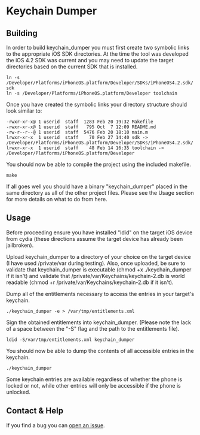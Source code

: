 # Keychain Dumper

## Building

In order to build keychain_dumper you must first create two symbolic links to the appropriate iOS SDK directories. At the time the tool was developed the iOS 4.2 SDK was current and you may need to update the target directories based on the current SDK that is installed.  

	ln -s /Developer/Platforms/iPhoneOS.platform/Developer/SDKs/iPhoneOS4.2.sdk/ sdk
	ln -s /Developer/Platforms/iPhoneOS.platform/Developer toolchain

Once you have created the symbolic links your directory structure should look similar to:

	-rwxr-xr-x@ 1 userid  staff  1283 Feb 20 19:32 Makefile
	-rwxr-xr-x@ 1 userid  staff   795 Oct  7 12:09 README.md
	-rw-r--r--@ 1 userid  staff  5476 Feb 20 18:10 main.m
	lrwxr-xr-x  1 userid  staff    70 Feb 27 14:40 sdk -> /Developer/Platforms/iPhoneOS.platform/Developer/SDKs/iPhoneOS4.2.sdk/
	lrwxr-xr-x  1 userid  staff    48 Feb 14 16:35 toolchain -> /Developer/Platforms/iPhoneOS.platform/Developer

You should now be able to compile the project using the included makefile.

	make

If all goes well you should have a binary "keychain_dumper" placed in the same directory as all of the other project files.  Please see the Usage section for more details on what to do from here.

## Usage

Before proceeding ensure you have installed "ldid" on the target iOS device from cydia (these directions assume the target device has already been jailbroken).  

Upload keychain_dumper to a directory of your choice on the target device (I have used /private/var during testing).  Also, once uploaded, be sure to validate that keychain_dumper is executable (chmod +x ./keychain_dumper if it isn't) and validate that /private/var/Keychains/keychain-2.db is world readable (chmod +r /private/var/Keychains/keychain-2.db if it isn't).

Dump all of the entitlements necessary to access the entries in your target's keychain.

    ./keychain_dumper -e > /var/tmp/entitlements.xml

Sign the obtained entitlements into keychain_dumper. (Please note the lack of a space between the "-S" flag and the path to the entitlements file).

	ldid -S/var/tmp/entitlements.xml keychain_dumper

You should now be able to dump the contents of all accessible entries in the keychain.

	./keychain_dumper

Some keychain entries are available regardless of whether the phone is locked or not, while other entries will only be accessible if the phone is unlocked.    

## Contact & Help

If you find a bug you can [open an issue](http://github.com/ptoomey3/Keychain-Dumper/issues).
